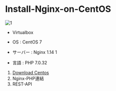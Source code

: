 # Install-Nginx-on-CentOS

![1](https://user-images.githubusercontent.com/43987455/48970810-25fc2200-f054-11e8-925b-05bf54db256d.JPG)

* Virtualbox

* OS : CentOS 7

* サーバー : Nginx 1.14 1

* 言語 : PHP 7.0.32

1. [Download Centos](https://github.com/JWLEE0425/Install-Nginx-on-CentOS/blob/master/DownloadCentOS.md)
2. Nginx-PHP連結
3. REST-API
